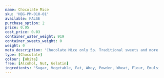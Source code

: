 ```yaml
---
name: Chocolate Mice
sku: 'HBG-PM-010-01'
available: FALSE
purchase_option: 2
price: 0.05
cost_price: 0.03
container_water_weight: 919
container_sweets_weight: 0
weight: 0
meta_description: 'Chocolate Mice only 5p. Traditional sweets and more at Humbugs Confectionery Store. Specialists in satisfying your sweet tooth!'
type: [Chocolate]
colour: [White]
free: [Alcohol, Nut, Gelatin]
ingredients: 'Sugar, Vegetable, Fat, Whey, Powder, Wheat, Flour, Emulsifier, Soya, Lecithin, Flavourings'
---
```

